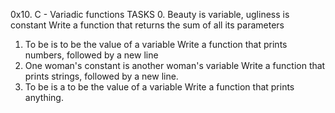 0x10. C - Variadic functions
TASKS
0. Beauty is variable, ugliness is constant
Write a function that returns the sum of all its parameters
1. To be is to be the value of a variable
Write a function that prints numbers, followed by a new line
2. One woman's constant is another woman's variable
Write a function that prints strings, followed by a new line.
3. To be is a to be the value of a variable
Write a function that prints anything.
